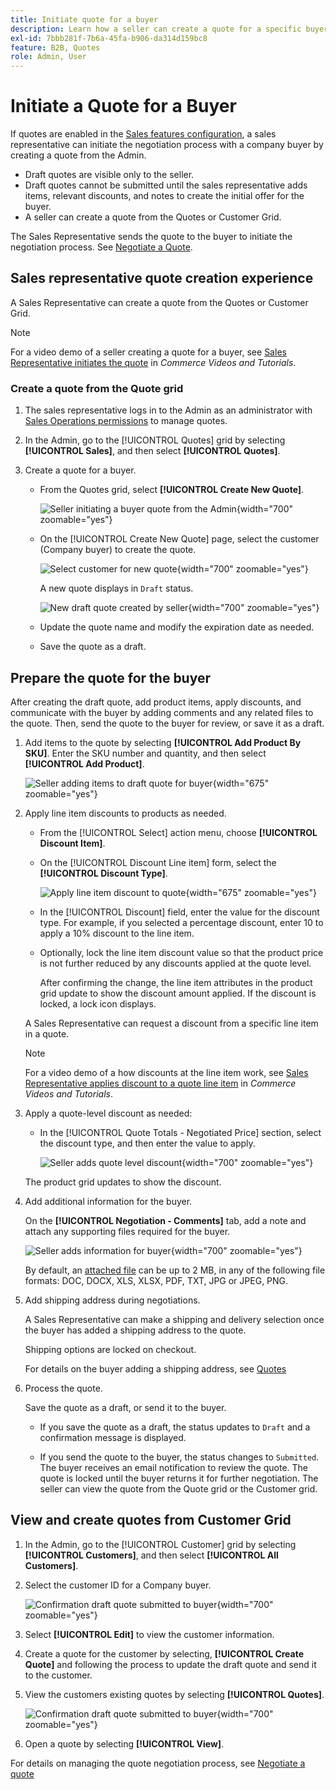 ```yaml
---
title: Initiate quote for a buyer
description: Learn how a seller can create a quote for a specific buyer to start the negotiation process. The seller can submit quotes only for customers associated with a company account on the selected website.
exl-id: 7bbb281f-7b6a-45fa-b906-da314d159bc8
feature: B2B, Quotes
role: Admin, User
---
```

# Initiate a Quote for a Buyer

If quotes are enabled in the [Sales features configuration](configure-quotes.md), a sales representative can initiate the negotiation process with a company buyer by creating a quote from the Admin.

- Draft quotes are visible only to the seller.
- Draft quotes cannot be submitted until the sales representative adds items, relevant discounts, and notes to create the initial offer for the buyer.
- A seller can create a quote from the Quotes or Customer Grid.

The Sales Representative sends the quote to the buyer to initiate the negotiation process. See [Negotiate a Quote](quote-price-negotiation.md).

## Sales representative quote creation experience

A Sales Representative can create a quote from the Quotes or Customer Grid.

>[!NOTE]
>
>For a video demo of a seller creating a quote for a buyer, see [Sales Representative initiates the quote](https://experienceleague.adobe.com/docs/commerce-learn/tutorials/b2b/b2b-quote/sales-rep-initiates-quote.html) in _Commerce Videos and Tutorials_.

### Create a quote from the Quote grid

1. The sales representative logs in to the Admin as an administrator with [Sales Operations permissions](../systems/permissions.md) to manage quotes.

1. In the Admin, go to the [!UICONTROL Quotes] grid by selecting **[!UICONTROL Sales]**, and then select **[!UICONTROL Quotes]**.

1. Create a quote for a buyer.

   - From the Quotes grid, select **[!UICONTROL Create New Quote]**.

     ![Seller initiating a buyer quote from the Admin](./assets/quote-draft-from-admin.png){width="700" zoomable="yes"}

   - On the [!UICONTROL Create New Quote] page, select the customer (Company buyer) to create the quote.

     ![Select customer for new quote](./assets/quote-draft-from-admin-select-buyer.png){width="700" zoomable="yes"}

     A new quote displays in `Draft` status.

     ![New draft quote created by seller](./assets/quote-create-by-seller.png){width="700" zoomable="yes"}

   - Update the quote name and modify the expiration date as needed.

   - Save the quote as a draft.

## Prepare the quote for the buyer

After creating the draft quote, add product items, apply discounts, and communicate with the buyer by adding comments and any related files to the quote. Then, send the quote to the buyer for review, or save it as a draft.

1. Add items to the quote by selecting **[!UICONTROL Add Product By SKU]**. Enter the SKU number and quantity, and then select **[!UICONTROL Add Product]**.

   ![Seller adding items to draft quote for buyer](./assets/quote-draft-add-items.png){width="675" zoomable="yes"}

1. Apply line item discounts to products as needed.

   - From the [!UICONTROL Select] action menu, choose **[!UICONTROL Discount Item]**.

   - On the [!UICONTROL Discount Line item] form, select the **[!UICONTROL Discount Type]**.

     ![Apply line item discount to quote](./assets/quote-discount-line-item.png){width="675" zoomable="yes"}

   - In the [!UICONTROL Discount] field, enter the value for the discount type. For example, if you selected a percentage discount, enter 10 to apply a 10% discount to the line item.

   - Optionally, lock the line item discount value so that the product price is not further reduced by any discounts applied at the quote level.

     After confirming the change, the line item attributes in the product grid update to show the discount amount applied. If the discount is locked, a lock icon displays.

   A Sales Representative can request a discount from a specific line item in a quote.
   
   >[!NOTE]
   >
   >For a video demo of a how discounts at the line item work, see [Sales Representative applies discount to a quote line item](https://experienceleague.adobe.com/docs/commerce-learn/tutorials/b2b/b2b-quote/quote-line-item-discount.html) in _Commerce Videos and Tutorials_.

1. Apply a quote-level discount as needed:

   - In the [!UICONTROL Quote Totals - Negotiated Price] section, select the discount type, and then enter the value to apply.

     ![Seller adds quote level discount](./assets/quote-draft-total-discount.png){width="700" zoomable="yes"}

   The product grid updates to show the discount.

1. Add additional information for the buyer.

   On the **[!UICONTROL Negotiation - Comments]** tab, add a note and attach any supporting files required for the buyer.

   ![Seller adds information for buyer](./assets/quote-draft-add-info-for-buyer.png){width="700" zoomable="yes"}

   By default, an [attached file](configure-quotes.md) can be up to 2 MB, in any of the following file formats: DOC, DOCX, XLS, XLSX, PDF, TXT, JPG or JPEG, PNG.

1. Add shipping address during negotiations.

   A Sales Representative can make a shipping and delivery selection once the buyer has added a shipping address to the quote.

   Shipping options are locked on checkout.

   For details on the buyer adding a shipping address, see [Quotes](account-dashboard-my-quotes.md)

1. Process the quote.

   Save the quote as a draft, or send it to the buyer.

   - If you save the quote as a draft, the status updates to `Draft` and a confirmation message is displayed.

   - If you send the quote to the buyer, the status changes to `Submitted`. The buyer receives an email notification to review the quote. The quote is locked until the buyer returns it for further negotiation. The seller can view the quote from the Quote grid or the Customer grid.

## View and create quotes from Customer Grid

1. In the Admin, go to the [!UICONTROL Customer] grid by selecting **[!UICONTROL Customers]**, and then select **[!UICONTROL All Customers]**.

1. Select the customer ID for a Company buyer.

   ![Confirmation draft quote submitted to buyer](./assets/quote-view-customer-quotes.png){width="700" zoomable="yes"}

1. Select **[!UICONTROL Edit]** to view the customer information.

1. Create a quote for the customer by selecting, **[!UICONTROL Create Quote]** and following the process to update the draft quote and send it to the customer.

1. View the customers existing quotes by selecting **[!UICONTROL Quotes]**.

   ![Confirmation draft quote submitted to buyer](./assets/quote-list-from-customer-information.png){width="700" zoomable="yes"}

1. Open a quote by selecting **[!UICONTROL View]**.

For details on managing the quote negotiation process, see [Negotiate a quote](quote-price-negotiation.md)
